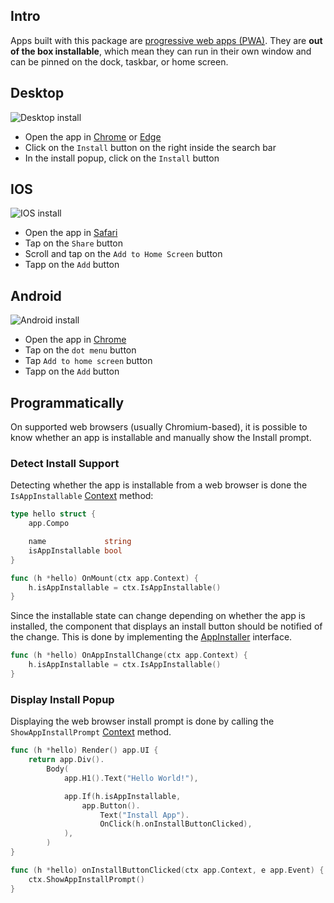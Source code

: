 ## Intro

Apps built with this package are [progressive web apps (PWA)](https://web.dev/progressive-web-apps). They are **out of the box installable**, which mean they can run in their own window and can be pinned on the dock, taskbar, or home screen.

## Desktop

![Desktop install](/web/static/images/desktop-install.png)

- Open the app in [Chrome](https://www.google.com/chrome) or [Edge](https://www.microsoft.com/edge)
- Click on the `Install` button on the right inside the search bar
- In the install popup, click on the `Install` button

## IOS

![IOS install](/web/static/images/ios-install.png)

- Open the app in [Safari](https://www.apple.com/safari)
- Tap on the `Share` button
- Scroll and tap on the `Add to Home Screen` button
- Tapp on the `Add` button

## Android

![Android install](/web/static/images/android-install.png)

- Open the app in [Chrome](https://www.google.com/chrome)
- Tap on the `dot menu` button
- Tap `Add to home screen` button
- Tapp on the `Add` button

## Programmatically

On supported web browsers (usually Chromium-based), it is possible to know whether an app is installable and manually show the Install prompt.

### Detect Install Support

Detecting whether the app is installable from a web browser is done the `IsAppInstallable` [Context](/reference#Context) method:

```go
type hello struct {
	app.Compo

	name             string
	isAppInstallable bool
}

func (h *hello) OnMount(ctx app.Context) {
	h.isAppInstallable = ctx.IsAppInstallable()
}
```

Since the installable state can change depending on whether the app is installed, the component that displays an install button should be notified of the change. This is done by implementing the [AppInstaller](/reference#AppInstaller) interface.

```go
func (h *hello) OnAppInstallChange(ctx app.Context) {
	h.isAppInstallable = ctx.IsAppInstallable()
}
```

### Display Install Popup

Displaying the web browser install prompt is done by calling the `ShowAppInstallPrompt` [Context](/reference#Context) method.

```go
func (h *hello) Render() app.UI {
	return app.Div().
		Body(
			app.H1().Text("Hello World!"),

			app.If(h.isAppInstallable,
				app.Button().
					Text("Install App").
					OnClick(h.onInstallButtonClicked),
			),
		)
}

func (h *hello) onInstallButtonClicked(ctx app.Context, e app.Event) {
	ctx.ShowAppInstallPrompt()
}
```
